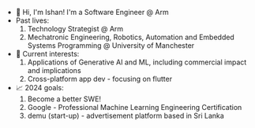 - 👋 Hi, I'm Ishan! I'm a Software Engineer @ Arm
- Past lives:
    1. Technology Strategist @ Arm
    2. Mechatronic Engineering, Robotics, Automation and Embedded Systems Programming @ University of Manchester
- 👀 Current interests: 
    1. Applications of Generative AI and ML, including commercial impact and implications
    2. Cross-platform app dev - focusing on flutter
- 📈 2024 goals:
    1. Become a better SWE!
    2. Google - Professional Machine Learning Engineering Certification
    3. demu (start-up) - advertisement platform based in Sri Lanka
